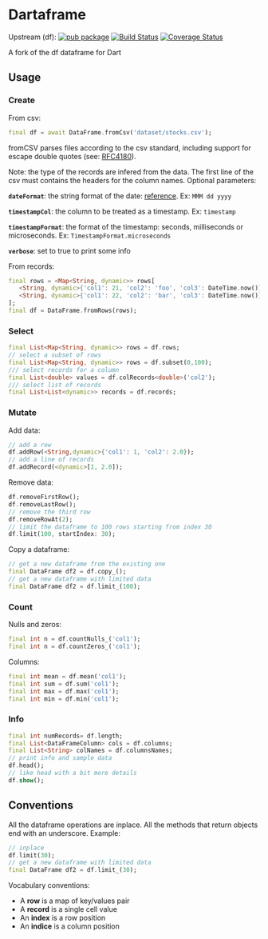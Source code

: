 # Dartaframe

Upstream (df): [![pub package](https://img.shields.io/pub/v/df.svg)](https://pub.dartlang.org/packages/df) [![Build Status](https://travis-ci.org/synw/df.svg?branch=master)](https://travis-ci.org/synw/df) [![Coverage Status](https://coveralls.io/repos/github/synw/df/badge.svg?branch=master)](https://coveralls.io/github/synw/df?branch=master)

A fork of the df dataframe for Dart

## Usage

### Create

From csv:

   ```dart
   final df = await DataFrame.fromCsv('dataset/stocks.csv');
   ```
fromCSV parses files according to the csv standard, including support for escape double quotes (see: [RFC4180](https://tools.ietf.org/html/rfc4180)).

Note: the type of the records are infered from the data. The first line of the csv must contains the headers for the column names. Optional parameters:

**`dateFormat`**: the string format of the date: [reference](https://pub.dev/documentation/intl/latest/intl/DateFormat-class.html). Ex: `MMM dd yyyy`

**`timestampCol`**: the column to be treated as a timestamp. Ex: `timestamp`

**`timestampFormat`**: the format of the timestamp: seconds, milliseconds or microseconds. Ex: `TimestampFormat.microseconds`

**`verbose`**: set to true to print some info

From records:

   ```dart
   final rows = <Map<String, dynamic>> rows[
      <String, dynamic>{'col1': 21, 'col2': 'foo', 'col3': DateTime.now()},
      <String, dynamic>{'col1': 22, 'col2': 'bar', 'col3': DateTime.now()},
   ];
   final df = DataFrame.fromRows(rows);
   ```

### Select

   ```dart
   final List<Map<String, dynamic>> rows = df.rows;
   // select a subset of rows
   final List<Map<String, dynamic>> rows = df.subset(0,100);
   /// select records for a column
   final List<double> values = df.colRecords<double>('col2');
   /// select list of records
   final List<List<dynamic>> records = df.records;
   ```

### Mutate

Add data:

   ```dart
   // add a row
   df.addRow(<String,dynamic>{'col1': 1, 'col2': 2.0});
   // add a line of records
   df.addRecord(<dynamic>[1, 2.0]);
   ```

Remove data:

   ```dart
   df.removeFirstRow();
   df.removeLastRow();
   // remove the third row
   df.removeRowAt(2);
   // limit the dataframe to 100 rows starting from index 30
   df.limit(100, startIndex: 30);
   ```

Copy a dataframe:

   ```dart
   // get a new dataframe from the existing one
   final DataFrame df2 = df.copy_();
   // get a new dataframe with limited data
   final DataFrame df2 = df.limit_(100);
   ```

### Count

Nulls and zeros:

   ```dart
   final int n = df.countNulls_('col1');
   final int n = df.countZeros_('col1');
   ```

Columns:

   ```dart
   final int mean = df.mean('col1');
   final int sum = df.sum('col1');
   final int max = df.max('col1');
   final int min = df.min('col1');
   ```

### Info

   ```dart
   final int numRecords= df.length;
   final List<DataFrameColumn> cols = df.columns;
   final List<String> colNames = df.columnsNames;
   // print info and sample data
   df.head();
   // like head with a bit more details
   df.show();
   ```

## Conventions

All the dataframe operations are inplace. All the methods that return
objects end with an underscore. Example:

   ```dart
   // inplace
   df.limit(30);
   // get a new dataframe with limited data
   final DataFrame df2 = df.limit_(30);
   ```

Vocabulary conventions:

- A **row** is a map of key/values pair
- A **record** is a single cell value
- An **index** is a row position
- An **indice** is a column position
